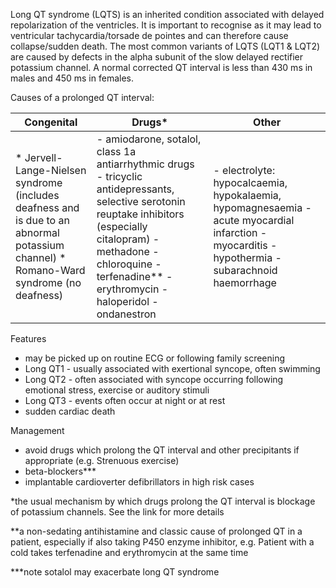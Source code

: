 Long QT syndrome (LQTS) is an inherited condition associated with delayed repolarization of the ventricles. It is important to recognise as it may lead to ventricular tachycardia/torsade de pointes and can therefore cause collapse/sudden death. The most common variants of LQTS (LQT1 \& LQT2\) are caused by defects in the alpha subunit of the slow delayed rectifier potassium channel. A normal corrected QT interval is less than 430 ms in males and 450 ms in females.  
  
Causes of a prolonged QT interval:  
  


| **Congenital** | **Drugs\*** | **Other** |
| --- | --- | --- |
| * Jervell\-Lange\-Nielsen syndrome (includes deafness and is due to an abnormal potassium channel) * Romano\-Ward syndrome (no deafness) | - amiodarone, sotalol, class 1a antiarrhythmic drugs - tricyclic antidepressants, selective serotonin reuptake inhibitors (especially citalopram) - methadone - chloroquine - terfenadine\*\* - erythromycin - haloperidol - ondanestron | - electrolyte: hypocalcaemia, hypokalaemia, hypomagnesaemia - acute myocardial infarction - myocarditis - hypothermia - subarachnoid haemorrhage |

  
Features  
* may be picked up on routine ECG or following family screening
* Long QT1 \- usually associated with exertional syncope, often swimming
* Long QT2 \- often associated with syncope occurring following emotional stress, exercise or auditory stimuli
* Long QT3 \- events often occur at night or at rest
* sudden cardiac death

  
Management  
* avoid drugs which prolong the QT interval and other precipitants if appropriate (e.g. Strenuous exercise)
* beta\-blockers\*\*\*
* implantable cardioverter defibrillators in high risk cases

  
\*the usual mechanism by which drugs prolong the QT interval is blockage of potassium channels. See the link for more details  
  
\*\*a non\-sedating antihistamine and classic cause of prolonged QT in a patient, especially if also taking P450 enzyme inhibitor, e.g. Patient with a cold takes terfenadine and erythromycin at the same time  
  
\*\*\*note sotalol may exacerbate long QT syndrome